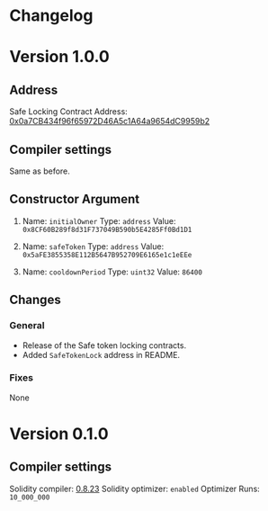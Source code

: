 # Changelog

# Version 1.0.0

## Address

Safe Locking Contract Address: [0x0a7CB434f96f65972D46A5c1A64a9654dC9959b2](https://etherscan.io/address/0x0a7CB434f96f65972D46A5c1A64a9654dC9959b2)

## Compiler settings

Same as before.

## Constructor Argument

1. Name: `initialOwner`
   Type: `address`
   Value: `0x8CF60B289f8d31F737049B590b5E4285Ff0Bd1D1`

2. Name: `safeToken`
   Type: `address`
   Value: `0x5aFE3855358E112B5647B952709E6165e1c1eEEe`

3. Name: `cooldownPeriod`
   Type: `uint32`
   Value: `86400`

## Changes

### General

- Release of the Safe token locking contracts.
- Added `SafeTokenLock` address in README.

### Fixes

None

# Version 0.1.0

## Compiler settings

Solidity compiler: [0.8.23](https://github.com/ethereum/solidity/releases/tag/v0.8.23)
Solidity optimizer: `enabled`
Optimizer Runs: `10_000_000`
